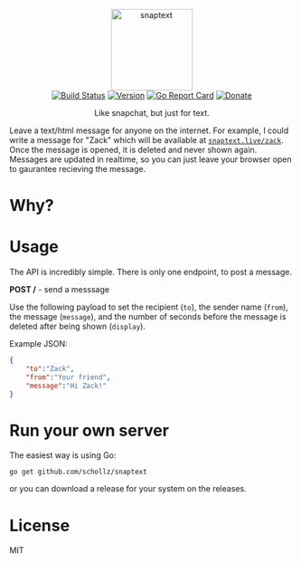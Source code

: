 <p align="center">
<img
    src="https://raw.githubusercontent.com/schollz/snaptext/master/static/favicon/logo.png?token=AGPyE4FL_L452-C_VhQ1bi8WiJhpB6ALks5alK3HwA%3D%3D"
    width="144px" border="0" alt="snaptext">
<br>
<a href="https://travis-ci.org/schollz/snaptext"><img src="https://travis-ci.org/schollz/snaptext.svg?branch=master" alt="Build Status"></a>
<a href="https://github.com/schollz/snaptext/releases/latest"><img src="https://img.shields.io/badge/version-0.1.0-brightgreen.svg?style=flat-square" alt="Version"></a>
<a href="https://goreportcard.com/report/github.com/schollz/croc"><img src="https://goreportcard.com/badge/github.com/schollz/croc" alt="Go Report Card"></a>
<a href="https://www.paypal.me/ZackScholl/5.00"><img src="https://img.shields.io/badge/donate-$5-brown.svg" alt="Donate"></a>
</p>

<p align="center">Like snapchat, but just for text.</p>

Leave a text/html message for anyone on the internet. For example, I could write a message for "Zack" which will be available at [`snaptext.live/zack`](https://snaptext.live/zack). Once the message is opened, it is deleted and never shown again. Messages are updated in realtime, so you can just leave your browser open to gaurantee recieving the message.

# Why?

# Usage

The API is incredibly simple. There is only one endpoint, to post a message.

**POST /** - send a messsage

Use the following payload to set the recipient (`to`), the sender name (`from`), the message (`message`), and the number of seconds before the message is deleted after being shown (`display`).

Example JSON:

```json
{
    "to":"Zack",
    "from":"Your friend",
    "message":"Hi Zack!"
}
```



# Run your own server

The easiest way is using Go:

```
go get github.com/schollz/snaptext
```

or you can download a release for your system on the releases.

# License

MIT
